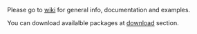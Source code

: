 Please go to [wiki](https://github.com/inazaruk/robomorphine-testrunner/wiki) for 
general info, documentation and examples. 

You can download availalble packages at [download](https://github.com/inazaruk/robomorphine-testrunner/downloads) section.

